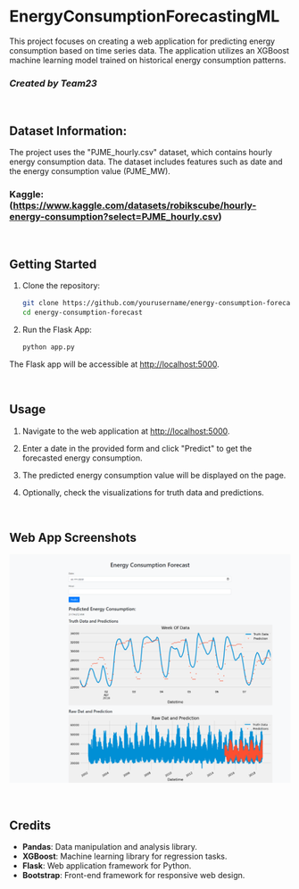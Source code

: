 # EnergyConsumptionForecastingML
This project focuses on creating a web application for predicting energy consumption based on time series data. The application utilizes an XGBoost machine learning model trained on historical energy consumption patterns.
### *Created by Team23*

<br>

## Dataset Information:

The project uses the "PJME_hourly.csv" dataset, which contains hourly energy consumption data. The dataset includes features such as date and the energy consumption value (PJME_MW).

### Kaggle: (https://www.kaggle.com/datasets/robikscube/hourly-energy-consumption?select=PJME_hourly.csv)

<br>

## Getting Started

1. Clone the repository:

    ```bash
    git clone https://github.com/yourusername/energy-consumption-forecast
    cd energy-consumption-forecast
    ```
    
2. Run the Flask App:

    ```bash
    python app.py
    ```

The Flask app will be accessible at [http://localhost:5000](http://localhost:5000).

<br>

## Usage

1. Navigate to the web application at [http://localhost:5000](http://localhost:5000).

2. Enter a date in the provided form and click "Predict" to get the forecasted energy consumption.

3. The predicted energy consumption value will be displayed on the page.

4. Optionally, check the visualizations for truth data and predictions.

<br>

## Web App Screenshots

![Screenshot 1](demonstration/demo.png)

<br>

## Credits

- **Pandas**: Data manipulation and analysis library.
- **XGBoost**: Machine learning library for regression tasks.
- **Flask**: Web application framework for Python.
- **Bootstrap**: Front-end framework for responsive web design.

<br>

